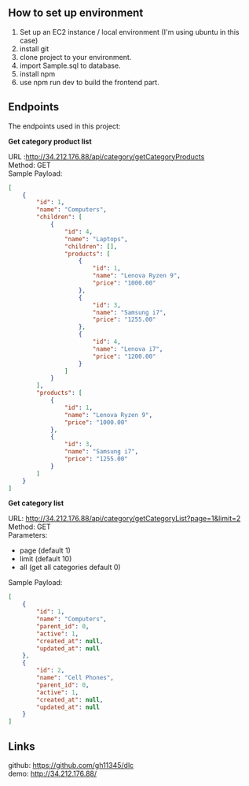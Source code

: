 

## How to set up environment

1. Set up an EC2 instance / local environment (I'm using ubuntu in this case)
2. install git
3. clone project to your environment. 
4. import Sample.sql to database.
5. install npm 
6. use npm run dev to build the frontend part.


## Endpoints

The endpoints used in this project:

**Get category product list<br/>**

URL :http://34.212.176.88/api/category/getCategoryProducts<br/>
Method: GET<br/>
Sample Payload:<br/>

```json
[    
    {
        "id": 1,
        "name": "Computers",
        "children": [
            {
                "id": 4,
                "name": "Laptops",
                "children": [],
                "products": [
                    {
                        "id": 1,
                        "name": "Lenova Ryzen 9",
                        "price": "1000.00"
                    },
                    {
                        "id": 3,
                        "name": "Samsung i7",
                        "price": "1255.00"
                    },
                    {
                        "id": 4,
                        "name": "Lenova i7",
                        "price": "1200.00"
                    }
                ]
            }
        ],
        "products": [
            {
                "id": 1,
                "name": "Lenova Ryzen 9",
                "price": "1000.00"
            },
            {
                "id": 3,
                "name": "Samsung i7",
                "price": "1255.00"
            }
        ]
    }
]
```
**Get category list<br/>**

URL: http://34.212.176.88/api/category/getCategoryList?page=1&limit=2<br/>
Method: GET<br/>
Parameters: <br/>
   - page (default 1) <br/>
   - limit (default 10) <br/>
   - all (get all categories default 0) <br/>
    
Sample Payload: 

```json
[
    {
        "id": 1,
        "name": "Computers",
        "parent_id": 0,
        "active": 1,
        "created_at": null,
        "updated_at": null
    },
    {
        "id": 2,
        "name": "Cell Phones",
        "parent_id": 0,
        "active": 1,
        "created_at": null,
        "updated_at": null
    }
]
```
## Links

github: https://github.com/gh11345/dlc<br/>
demo: http://34.212.176.88/
